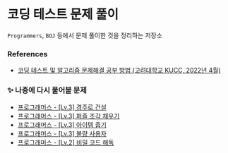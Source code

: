 # 코딩 테스트 문제 풀이
`Programmers`, `BOJ` 등에서 문제 풀이한 것을 정리하는 저장소

### References
- [코딩 테스트 및 알고리즘 문제해결 공부 방법 (고려대학교 KUCC, 2022년 4월)](https://www.slideshare.net/slideshow/kucc-2022-4/251739276)

### ✨ 나중에 다시 풀어볼 문제
- [프로그래머스 - [Lv.3] 경주로 건설](https://school.programmers.co.kr/learn/courses/30/lessons/67259)
- [프로그래머스 - [Lv.3] 퍼즐 조각 채우기](https://school.programmers.co.kr/learn/courses/30/lessons/84021)
- [프로그래머스 - [Lv.3] 아이템 줍기](https://school.programmers.co.kr/learn/courses/30/lessons/87694)
- [프로그래머스 - [Lv.3] 불량 사용자](https://school.programmers.co.kr/learn/courses/30/lessons/64064)
- [프로그래머스 - [Lv.2] 비밀 코드 해독](https://school.programmers.co.kr/learn/courses/30/lessons/388352)